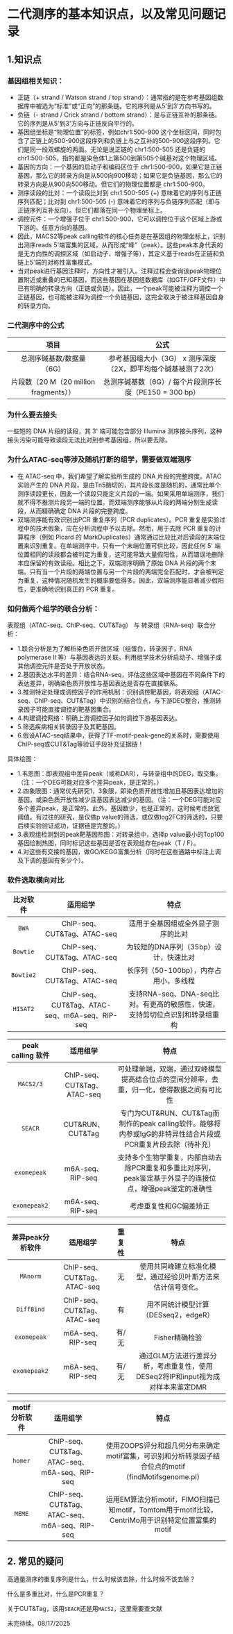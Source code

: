 # 二代测序的基本知识点，以及常见问题记录

## 1.知识点    

### 基因组相关知识：      
- 正链（+ strand / Watson strand / top strand）：通常指的是在参考基因组数据库中被选为“标准”或“正向”的那条链。它的序列是从5'到3'方向书写的。    
- 负链（- strand / Crick strand / bottom strand）：是与正链互补的那条链。它的序列是从5'到3'方向与正链反向平行的。    
- 基因组坐标是“物理位置”的标签，例如chr1:500-900 这个坐标区间，同时包含了正链上的500-900这段序列和负链上与之互补的500-900这段序列。它们是同一段双螺旋的两面。无论是说正链的 chr1:500-505 还是负链的 chr1:500-505，指的都是染色体1上第500到第505个碱基对这个物理区域。    
- 基因的方向：一个基因的启动子和编码区位于 chr1:500-900，如果它是正链基因，那么它的转录方向是从500向900移动；如果它是负链基因，那么它的转录方向是从900向500移动。但它们的物理位置都是 chr1:500-900。    
- 测序读段的比对：一个读段比对到 chr1:500-505 (+) 意味着它的序列与正链序列匹配；比对到 chr1:500-505 (-) 意味着它的序列与负链序列匹配（即与正链序列互补反向）。但它们都落在同一个物理坐标上。    
- 调控元件：一个增强子位于 chr1:500-900，它可以调控位于这个区域上游或下游的、任意方向的基因。     
- 因此，MACS2等peak calling软件的核心任务是在基因组的物理坐标上，识别出测序reads 5'端富集的区域，从而形成“峰”（peak）。这些peak本身代表的是无方向性的调控区域（如启动子、增强子等），其定义基于reads在正链和负链上5'端的对称性富集模式。      
- 当对peak进行基因注释时，方向性才被引入。注释过程会查询该peak物理位置附近或重叠的已知基因，而这些基因在基因组数据库（如GTF/GFF文件）中已有明确的转录方向（正链或负链）。因此，一个peak可能被注释为调控一个正链基因，也可能被注释为调控一个负链基因，这完全取决于被注释基因自身的转录方向。     

### 二代测序中的公式     
|  项目   | 公式  | 
| :----: | :----: 
| 总测序碱基数/数据量（6G） | 参考基因组大小（3G） x  测序深度（2X，即平均每个碱基被测了2次） |     
| 片段数（20 M（20 million fragments）） | 总测序碱基数（6G）/ 每个片段测序长度（PE150 = 300 bp）|    

### 为什么要去接头    
一些短的 DNA 片段的读段，其 3' 端可能包含部分 Illumina 测序接头序列，这种接头污染可能导致读段无法比对到参考基因组，所以要去除。    

### 为什么ATAC-seq等涉及随机打断的组学，需要做双端测序     
- 在 ATAC-seq 中，我们希望了解实验所生成的 DNA 片段的完整跨度。ATAC 实验产生的 DNA 片段，是由Tn5酶切的，其片段长度是随机的，通常比单个测序读段更长，因此一个读段只能定义片段的一端。如果采用单端测序，我们就不得不推测片段另一端的位置。而双端测序能够从片段的两端分别生成读段，从而精确确定 DNA 片段的完整跨度。
- 双端测序能有效识别出PCR 重复序列（PCR duplicates）。PCR 重复是实验过程中的技术假象，应在分析流程中予以去除。然而，用于去除 PCR 重复的计算程序（例如 Picard 的 MarkDuplicates）通常通过比较比对后读段的末端位置来识别重复。在单端测序中，只有一个末端位置可供比较，因此任何 5' 端位置相同的读段都会被判定为重复，这可能导致大量假阳性，从而错误地删除本应保留的有效读段。相比之下，双端测序明确了原始 DNA 片段的两个末端。只有当一个片段的两端位置与另一个片段的两端完全匹配时，才会被判定为重复，这种情况随机发生的概率要低得多。因此，双端测序能显著减少假阳性，更准确地识别真正的 PCR 重复。

### 如何做两个组学的联合分析：    
表观组（ATAC-seq、ChIP-seq、CUT&Tag） 与 转录组（RNA-seq）联合分析：    
- 1.联合分析是为了解析染色质开放区域（组蛋白，转录因子，RNA polymerase II 等）与基因表达的关联。利用组学技术分析启动子、增强子或其他调控元件是否处于开放状态。
- 2.基因表达水平的差异：结合RNA-seq，评估这些区域中基因在不同条件下的表达差异，明确染色质开放性与基因表达是否存在直接联系。
- 3.推测特定处理或调控因子的作用机制：识别调控靶基因，将表观组（ATAC-seq、ChIP-seq、CUT&Tag）中识别的结合位点，与下游DEG整合，推测转录因子可能直接调控的靶基因集合。
- 4.构建调控网络：明确上游调控因子如何调控下游基因表达。
- 5.筛选疾病相关转录因子及其靶基因。
- 6.假设ATAC-seq结果中，获得了TF-motif-peak-gene的关系时，需要使用ChIP-seq或CUT&Tag等验证手段补充证据链！

具体绘图：
- 1.韦恩图：即表观组中差异peak（或称DAR），与转录组中的DEG，取交集。（注：一个DEG可能对应多个差异peak，是正常的。）
- 2.四象限图：通常优先研究1，3象限，即染色质开放性增加且基因表达增加的基因，或染色质开放性减少且基因表达减少的基因。（注：一个DEG可能对应多个差异peak，是正常的。此外，基因数少，也是正常的，这时候考虑放宽阈值。有过往的研究，是仅做p value的筛选，或仅做log2FC的筛选的，只要后续实验验证成功，证据链是完整的。）
- 3.表观组检测到的peak靶基因热图：对转录组中，选择p value最小的Top100基因绘制热图，同时标记这些基因是否在表观组存在peak（T / F）。
- 4.对这些有交接的基因，做GO/KEGG富集分析（同时在这些通路中标注上调及下调的基因有多少个）。

### 软件选取横向对比    

|  比对软件   | 适用组学  |  特点 |
| :----: | :----: | :----: |
| `BWA`  | ChIP-seq、CUT&Tag、ATAC-seq | 适用于全基因组或全外显子测序的比对 |
| `Bowtie`  | ChIP-seq、CUT&Tag、ATAC-seq | 为较短的DNA序列（35bp）设计，快速比对 |
| `Bowtie2`  | ChIP-seq、CUT&Tag、ATAC-seq | 长序列（50-100bp），内存占用小，多线程 |
| `HISAT2`  | ChIP-seq、CUT&Tag、ATAC-seq、m6A-seq、RIP-seq | 支持RNA-seq、DNA-seq比对。有更高的敏感性，快速，支持剪切位点识别和转录组重构 |

|  peak calling 软件   | 适用组学  |  特点 |
| :----: | :----: | :----: |
| `MACS2/3`  | ChIP-seq、CUT&Tag、ATAC-seq | 可处理单端，双端，通过双峰模型提高结合位点的空间分辨率，去重，归一化，使得数据之间有可比性 |
| `SEACR`  | CUT&RUN、CUT&Tag | 专门为CUT&RUN、CUT&Tag而制作的peak calling软件。能够将内参或IgG的非特异性结合片段或PCR重复片段去除（待补充） |
| `exomepeak`  | m6A-seq、RIP-seq | 支持多个生物学重复，内部自动去除PCR重复和多重比对序列，peak鉴定基于外显子的连接位点，增强peak鉴定的准确性 |
| `exomepeak2`  | m6A-seq、RIP-seq| 考虑重复性和GC偏差矫正 |

|  差异peak分析软件  | 适用组学  |  重复性 |  特点 |
| :----: | :----: | :----: | :----: |
| `MAnorm`  | ChIP-seq、CUT&Tag、ATAC-seq | 无 | 使用共同峰建立标准化模型，通过经验贝叶斯方法来估计信号变化。 |
| `DiffBind`  | ChIP-seq、CUT&Tag、ATAC-seq  | 有 | 用不同统计模型计算（DESseq2，edgeR） |
| `exomepeak` | m6A-seq、RIP-seq | 有/无 |  Fisher精确检验 |
| `exomepeak2`  | m6A-seq、RIP-seq| 有/无 | 通过GLM方法进行差异分析，考虑重复性，使用DESeq2将IP和input视为成对样本来鉴定DMR |

|  motif分析软件   | 适用组学  |  特点 |
| :----: | :----: | :----: |
| `homer` | ChIP-seq、CUT&Tag、ATAC-seq、m6A-seq、RIP-seq | 使用ZOOPS评分和超几何分布来确定motif富集，可识别和分析转录因子结合位点的motif（findMotifsgenome.pl） |
| `MEME`  | ChIP-seq、CUT&Tag、ATAC-seq、m6A-seq、RIP-seq | 运用EM算法分析motif，FIMO扫描已知motif，Tomtom用于motif比较，CentriMo用于识别特定位置富集的motif |

## 2. 常见的疑问       
高通量测序的重复序列是什么，什么时候该去除，什么时候不该去除？        

什么是多重比对，什么是PCR重复？       

关于CUT&Tag，该用`SEACR`还是用`MACS2`，这里需要查文献      

未完待续。08/17/2025


